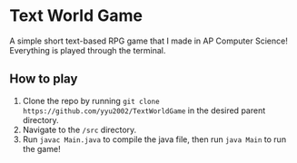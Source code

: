# Text World Game
A simple short text-based RPG game that I made in AP Computer Science! Everything is played through the terminal.

## How to play
1. Clone the repo by running `git clone https://github.com/yyu2002/TextWorldGame` in the desired parent directory. 
2. Navigate to the `/src` directory.
3. Run `javac Main.java` to compile the java file, then run `java Main` to run the game!